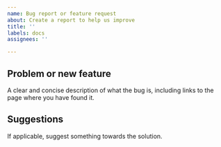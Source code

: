 ```yaml
---
name: Bug report or feature request
about: Create a report to help us improve
title: ''
labels: docs
assignees: ''

---
```


## Problem or new feature 

A clear and concise description of what the bug is, including links to the page where you have found it.

## Suggestions

If applicable, suggest something towards the solution.
